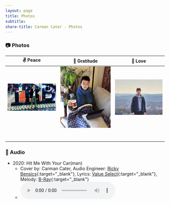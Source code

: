 ```yaml
---
layout: page
title: Photos
subtitle: 
share-title: Carman Cater - Photos
---
```


### :camera: Photos

| :v: Peace          | :herb: Gratitude | :blue_heart: Love |       
|:------------------:|:------------------:|:-----------------:|
|<a href="/assets/img/meAtTrb.jpg"><img width="200" src="/assets/img/meAtTrb.jpg"></a>|<a href="/assets/img/meReadingOnCouch.jpg"><img width="200" src="/assets/img/meReadingOnCouch.jpg"></a>|<a href="/assets/img/meOnHikeView.jpg"><img width="200" src="/assets/img/meOnHikeView.jpg"></a>|    
|            |            |            |    
|            |            |            |    
|            |            |            |    
|            |            |            |    
|            |            |            |    
|            |            |            |    
|            |            |            |    
    
### :microphone: Audio
- 2020: Hit Me With Your Car(man)  
    - Cover by: Carman Cater, Audio Engineer: [Ricky Bensics](https://www.linkedin.com/in/rickybensics/){:target="_blank"}, Lyrics: [Value Select](https://www.youtube.com/@ValueSelectTV){:target="_blank"}, Melody: [B-Ray](https://www.youtube.com/watch?v=k857d-_kbk0&t=0s){:target="_blank"}
    - <audio controls src="/assets/audio/hit me with your carman.mp3"></audio>